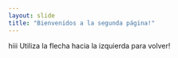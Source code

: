 ```yaml
---
layout: slide
title: "Bienvenidos a la segunda página!"
---
```

hiii
Utiliza la flecha hacia la izquierda para volver!
